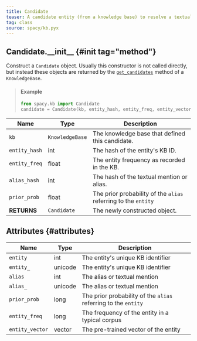 ```yaml
---
title: Candidate
teaser: A candidate entity (from a knowledge base) to resolve a textual mention (named entity) to.
tag: class
source: spacy/kb.pyx
---
```


## Candidate.\_\_init\_\_ {#init tag="method"}

Construct a `Candidate` object. Usually this constructor is not called directly,
but instead these objects are returned by the [`get_candidates`](/api/kb#get_candidates) method
of a `KnowledgeBase`.

> #### Example
>
> ```python
> from spacy.kb import Candidate
> candidate = Candidate(kb, entity_hash, entity_freq, entity_vector, alias_hash, prior_prob)
> ```

| Name          | Type            | Description                                                    |
| ------------- | --------------- | -------------------------------------------------------------- |
| `kb`          | `KnowledgeBase` | The knowledge base that defined this candidate.                |
| `entity_hash` | int             | The hash of the entity's KB ID.                                |
| `entity_freq` | float           | The entity frequency as recorded in the KB.                    |
| `alias_hash`  | int             | The hash of the textual mention or alias.                      |
| `prior_prob`  | float           | The prior probability of the `alias` referring to the `entity` |
| **RETURNS**   | `Candidate`     | The newly constructed object.                                  |

## Attributes {#attributes}

| Name                   | Type         | Description                                                        |
| ---------------------- | ------------ | ------------------------------------------------------------------ |
| `entity`               | int          | The entity's unique KB identifier                                  |
| `entity_`              | unicode      | The entity's unique KB identifier                                  |
| `alias`                | int          | The alias or textual mention                                       |
| `alias_`               | unicode      | The alias or textual mention                                       |
| `prior_prob`           | long         | The prior probability of the `alias` referring to the `entity`     |
| `entity_freq`          | long         | The frequency of the entity in a typical corpus                    |
| `entity_vector`        | vector       | The pre-trained vector of the entity                               |
